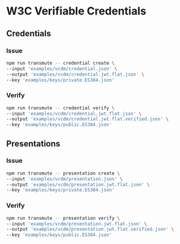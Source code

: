 # W3C Verifiable Credentials

## Credentials

### Issue

```sh
npm run transmute -- credential create \
--input 'examples/vcdm/credential.json' \
--output 'examples/vcdm/credential.jwt.flat.json' \
--key 'examples/keys/private.ES384.json'
```

### Verify

```sh
npm run transmute -- credential verify \
--input 'examples/vcdm/credential.jwt.flat.json' \
--output 'examples/vcdm/credential.jwt.flat.verified.json' \
--key 'examples/keys/public.ES384.json'
```

## Presentations

### Issue

```sh
npm run transmute -- presentation create \
--input 'examples/vcdm/presentation.json' \
--output 'examples/vcdm/presentation.jwt.flat.json' \
--key 'examples/keys/private.ES384.json'
```

### Verify

```sh
npm run transmute -- presentation verify \
--input 'examples/vcdm/presentation.jwt.flat.json' \
--output 'examples/vcdm/presentation.jwt.flat.verified.json' \
--key 'examples/keys/public.ES384.json'
```
